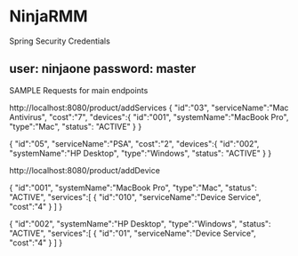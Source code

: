 # NinjaRMM

Spring Security Credentials

user:  ninjaone
password:   master
--------------------

SAMPLE Requests for main endpoints

http://localhost:8080/product/addServices
{
	"id":"03", 
	"serviceName":"Mac Antivirus", 
	"cost":"7",
    "devices":{
		"id":"001", 
		"systemName":"MacBook Pro", 
		"type":"Mac",
		"status": "ACTIVE"
    }
}

{
	"id":"05", 
	"serviceName":"PSA", 
	"cost":"2",
    "devices":{
        "id":"002", 
        "systemName":"HP Desktop", 
        "type":"Windows",
        "status": "ACTIVE"
    }
}

http://localhost:8080/product/addDevice

{
	"id":"001", 
	"systemName":"MacBook Pro", 
	"type":"Mac",
    "status": "ACTIVE",
    "services":[
		{
			"id":"010", 
			"serviceName":"Device Service", 
			"cost":"4"
		}
    ]
}

{
	"id":"002", 
	"systemName":"HP Desktop", 
	"type":"Windows",
    "status": "ACTIVE",
    "services":[
		{
			"id":"01", 
			"serviceName":"Device Service", 
			"cost":"4"
		}
    ]
}
